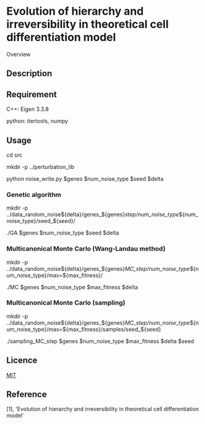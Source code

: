 Evolution of hierarchy and irreversibility in theoretical cell differentiation model
====

Overview

## Description

## Requirement
C++: Eigen 3.3.8 

python: itertools, numpy
## Usage
cd src

mkdir -p ../perturbation_lib

python noise_write.py $genes $num_noise_type $seed $delta  

### Genetic algorithm
mkdir -p ../data_random_noise\${delta}/genes_\${genes}_step/num_noise_type_\${num_noise_type}/seed_\${seed}/

./GA $genes $num_noise_type $seed $delta

### Multicanonical Monte Carlo (Wang-Landau method)
mkdir -p ../data_random_noise\${delta}/genes_\${genes}_MC_step/num_noise_type_\${num_noise_type}/max=\${max_fitness}/

./MC $genes $num_noise_type $max_fitness $delta

### Multicanonical Monte Carlo (sampling)
mkdir -p ../data_random_noise\${delta}/genes_\${genes}_MC_step/num_noise_type_\${num_noise_type}/max=\${max_fitness}/samples/seed_\${seed}

./sampling_MC_step $genes $num_noise_type $max_fitness $delta $seed 

## Licence

[MIT](https://github.com/Nakayoshi98/cell_dfr_evo/blob/main/LICENSE)

## Reference
[1], 'Evolution of hierarchy and irreversibility in theoretical cell differentiation model' 

